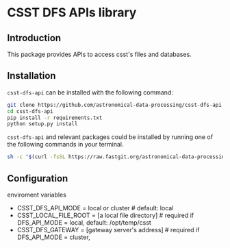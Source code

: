 # CSST DFS APIs library

## Introduction

This package provides APIs to access csst's files and databases.

## Installation

`csst-dfs-api` can be installed with the following command: 

```bash
git clone https://github.com/astronomical-data-processing/csst-dfs-api.git
cd csst-dfs-api
pip install -r requirements.txt
python setup.py install
```

`csst-dfs-api` and relevant packages could be installed by running one of the following commands in your terminal.

```bash
sh -c "$(curl -fsSL https://raw.fastgit.org/astronomical-data-processing/csst-dfs-api/master/tools/csst-dfs-api-install.sh)" - v0.0.4
```


## Configuration

enviroment variables
- CSST_DFS_API_MODE = local or cluster               # default: local
- CSST_LOCAL_FILE_ROOT = [a local file directory]    # required if DFS_API_MODE = local,  default: /opt/temp/csst
- CSST_DFS_GATEWAY = [gateway server's address]       # required if DFS_API_MODE = cluster, 
